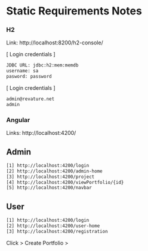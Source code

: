 # Static Requirements Notes

### H2
Link: http://localhost:8200/h2-console/

[ Login credentials ]
```sh
JDBC URL: jdbc:h2:mem:memdb
username: sa
pasword: password
```

[ Login credentials ]
```sh
admin@revature.net
admin
```

### Angular 
Links: http://localhost:4200/

## Admin
```sh
[1] http://localhost:4200/login
[2] http://localhost:4200/admin-home
[3] http://localhost:4200/project
[4] http://localhost:4200/viewPortfolio/{id}
[5] http://localhost:4200/navbar
```

## User
```sh
[1] http://localhost:4200/login
[2] http://localhost:4200/user-home
[3] http://localhost:4200/registration 
```
 
Click > Create Portfolio > 




